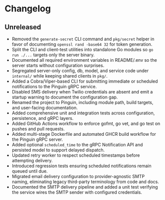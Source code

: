 # Changelog

## Unreleased
- Removed the `generate-secret` CLI command and `pkg/secret` helper in favor of documenting `openssl rand -base64 32` for token generation.
- Split the CLI and client-test utilities into standalone Go modules so `go run ./...` targets only the server binary.
- Documented all required environment variables in README/.env so the server starts without configuration surprises.
- Segregated server-only config, db, model, and service code under `internal/` while keeping shared clients in `pkg/`.
- Added a Cobra/Viper-based CLI for submitting immediate or scheduled notifications to the Pinguin gRPC service.
- Disabled SMS delivery when Twilio credentials are absent and emit a startup warning to document the configuration gap.
- Renamed the project to Pinguin, including module path, build targets, and user-facing documentation.
- Added comprehensive unit and integration tests across configuration, persistence, and gRPC layers.
- Added GitHub Actions workflow to enforce gofmt, go vet, and go test on pushes and pull requests.
- Added multi-stage Dockerfile and automated GHCR build workflow for the Pinguin gRPC server.
- Added optional `scheduled_time` to the gRPC Notification API and persisted model to support delayed dispatch.
- Updated retry worker to respect scheduled timestamps before attempting delivery.
- Introduced regression tests ensuring scheduled notifications remain queued until due.
- Migrated email delivery configuration to provider-agnostic SMTP naming, eliminating legacy third-party terminology from code and docs.
- Documented the SMTP delivery pipeline and added a unit test verifying the service wires the SMTP sender with configured credentials.
